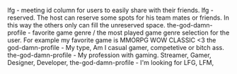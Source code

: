 lfg - meeting id column for users to easily share with their friends.
lfg - reserved. The host can reserve some spots for his team mates or friends. In this way the others only can fill the unreserved space.
the-god-damn-profile - favorite game genre / the most played game genre  selection for the user. For example my favorite game is MMORPG WOW CLASSIC <3
the god-damn-profile - My type, Am I casual gamer, competetive or bitch ass.
the-god-damn-profile - My profession with gaming. Streamer, Gamer, Designer, Developer,
the-god-damn-profile - I'm looking for LFG, LFM,